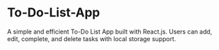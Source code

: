 # To-Do-List-App
A simple and efficient To-Do List App built with React.js. Users can add, edit, complete, and delete tasks with local storage support.
